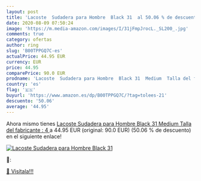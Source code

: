 ```yaml
---
layout: post
title: 'Lacoste  Sudadera para Hombre  Black 31  al 50.06 % de descuento'
date: 2020-08-09 07:50:24
image: 'https://m.media-amazon.com/images/I/31jFmpJrocL._SL200_.jpg'
comments: true
category: ofertas
author: ring
slug: 'B00TPPGQ7C-es'
actualPrice: 44.95 EUR
currency: EUR
price: 44.95
comparePrice: 90.0 EUR
prodname: 'Lacoste  Sudadera para Hombre  Black 31  Medium  Talla del fabricante : 4 '
country: 'es'
flag: '🇪🇸'
buyurl: 'https://www.amazon.es/dp/B00TPPGQ7C/?tag=tolees-21'
descuento: '50.06'
average: '44.95'
---
```


Ahora mismo tienes [Lacoste  Sudadera para Hombre  Black 31  Medium  Talla del fabricante : 4 ](https://www.amazon.es/dp/B00TPPGQ7C/?tag=tolees-21) a 44.95 EUR (original: 90.0 EUR) (50.06 %  de descuento) en el siguiente enlace!

[![Lacoste  Sudadera para Hombre  Black 31 ](https://m.media-amazon.com/images/I/31jFmpJrocL._SL200_.jpg)](https://www.amazon.es/dp/B00TPPGQ7C/?tag=tolees-21)

🔎:


[🛒 Visítala!!!](https://www.amazon.es/dp/B00TPPGQ7C/?tag=tolees-21)
